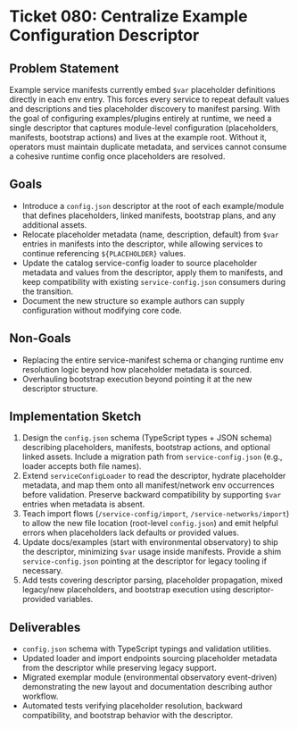 # Ticket 080: Centralize Example Configuration Descriptor

## Problem Statement
Example service manifests currently embed `$var` placeholder definitions directly in each env entry. This forces every service to repeat default values and descriptions and ties placeholder discovery to manifest parsing. With the goal of configuring examples/plugins entirely at runtime, we need a single descriptor that captures module-level configuration (placeholders, manifests, bootstrap actions) and lives at the example root. Without it, operators must maintain duplicate metadata, and services cannot consume a cohesive runtime config once placeholders are resolved.

## Goals
- Introduce a `config.json` descriptor at the root of each example/module that defines placeholders, linked manifests, bootstrap plans, and any additional assets.
- Relocate placeholder metadata (name, description, default) from `$var` entries in manifests into the descriptor, while allowing services to continue referencing `${PLACEHOLDER}` values.
- Update the catalog service-config loader to source placeholder metadata and values from the descriptor, apply them to manifests, and keep compatibility with existing `service-config.json` consumers during the transition.
- Document the new structure so example authors can supply configuration without modifying core code.

## Non-Goals
- Replacing the entire service-manifest schema or changing runtime env resolution logic beyond how placeholder metadata is sourced.
- Overhauling bootstrap execution beyond pointing it at the new descriptor structure.

## Implementation Sketch
1. Design the `config.json` schema (TypeScript types + JSON schema) describing placeholders, manifests, bootstrap actions, and optional linked assets. Include a migration path from `service-config.json` (e.g., loader accepts both file names).
2. Extend `serviceConfigLoader` to read the descriptor, hydrate placeholder metadata, and map them onto all manifest/network env occurrences before validation. Preserve backward compatibility by supporting `$var` entries when metadata is absent.
3. Teach import flows (`/service-config/import`, `/service-networks/import`) to allow the new file location (root-level `config.json`) and emit helpful errors when placeholders lack defaults or provided values.
4. Update docs/examples (start with environmental observatory) to ship the descriptor, minimizing `$var` usage inside manifests. Provide a shim `service-config.json` pointing at the descriptor for legacy tooling if necessary.
5. Add tests covering descriptor parsing, placeholder propagation, mixed legacy/new placeholders, and bootstrap execution using descriptor-provided variables.

## Deliverables
- `config.json` schema with TypeScript typings and validation utilities.
- Updated loader and import endpoints sourcing placeholder metadata from the descriptor while preserving legacy support.
- Migrated exemplar module (environmental observatory event-driven) demonstrating the new layout and documentation describing author workflow.
- Automated tests verifying placeholder resolution, backward compatibility, and bootstrap behavior with the descriptor.
